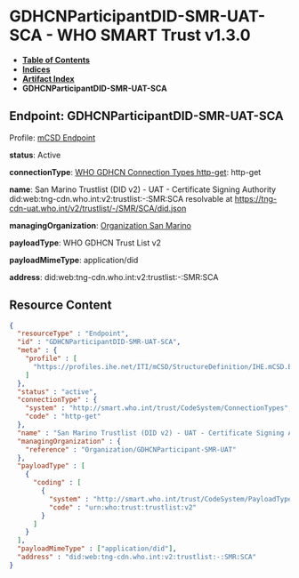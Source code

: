 # GDHCNParticipantDID-SMR-UAT-SCA - WHO SMART Trust v1.3.0

* [**Table of Contents**](toc.md)
* [**Indices**](indices.md)
* [**Artifact Index**](artifacts.md)
* **GDHCNParticipantDID-SMR-UAT-SCA**

## Endpoint: GDHCNParticipantDID-SMR-UAT-SCA

Profile: [mCSD Endpoint](https://profiles.ihe.net/ITI/mCSD/4.0.0/StructureDefinition-IHE.mCSD.Endpoint.html)

**status**: Active

**connectionType**: [WHO GDHCN Connection Types http-get](CodeSystem-ConnectionTypes.md#ConnectionTypes-http-get): http-get

**name**: San Marino Trustlist (DID v2) - UAT - Certificate Signing Authority did:web:tng-cdn.who.int:v2:trustlist:-:SMR:SCA resolvable at https://tng-cdn-uat.who.int/v2/trustlist/-/SMR/SCA/did.json

**managingOrganization**: [Organization San Marino](Organization-GDHCNParticipant-SMR-UAT.md)

**payloadType**: WHO GDHCN Trust List v2

**payloadMimeType**: application/did

**address**: did:web:tng-cdn.who.int:v2:trustlist:-:SMR:SCA



## Resource Content

```json
{
  "resourceType" : "Endpoint",
  "id" : "GDHCNParticipantDID-SMR-UAT-SCA",
  "meta" : {
    "profile" : [
      "https://profiles.ihe.net/ITI/mCSD/StructureDefinition/IHE.mCSD.Endpoint"
    ]
  },
  "status" : "active",
  "connectionType" : {
    "system" : "http://smart.who.int/trust/CodeSystem/ConnectionTypes",
    "code" : "http-get"
  },
  "name" : "San Marino Trustlist (DID v2) - UAT - Certificate Signing Authority\ndid:web:tng-cdn.who.int:v2:trustlist:-:SMR:SCA\nresolvable at https://tng-cdn-uat.who.int/v2/trustlist/-/SMR/SCA/did.json",
  "managingOrganization" : {
    "reference" : "Organization/GDHCNParticipant-SMR-UAT"
  },
  "payloadType" : [
    {
      "coding" : [
        {
          "system" : "http://smart.who.int/trust/CodeSystem/PayloadTypes",
          "code" : "urn:who:trust:trustlist:v2"
        }
      ]
    }
  ],
  "payloadMimeType" : ["application/did"],
  "address" : "did:web:tng-cdn.who.int:v2:trustlist:-:SMR:SCA"
}

```
